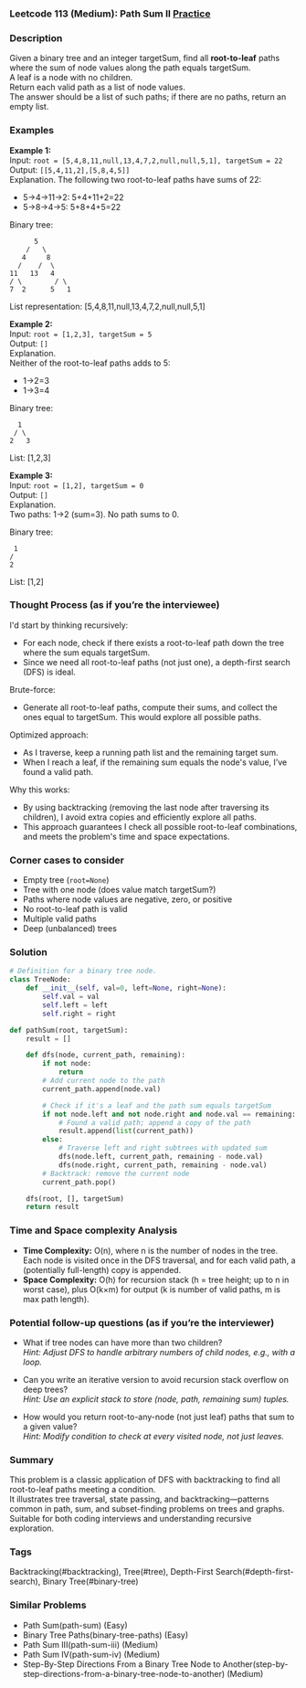 ### Leetcode 113 (Medium): Path Sum II [Practice](https://leetcode.com/problems/path-sum-ii)

### Description  
Given a binary tree and an integer targetSum, find all **root-to-leaf** paths where the sum of node values along the path equals targetSum.  
A leaf is a node with no children.  
Return each valid path as a list of node values.  
The answer should be a list of such paths; if there are no paths, return an empty list.

### Examples  

**Example 1:**  
Input: `root = [5,4,8,11,null,13,4,7,2,null,null,5,1], targetSum = 22`  
Output: `[[5,4,11,2],[5,8,4,5]]`  
Explanation. The following two root-to-leaf paths have sums of 22:  
- 5→4→11→2: 5+4+11+2=22  
- 5→8→4→5: 5+8+4+5=22  

Binary tree:  
```
      5
    /   \
   4     8
  /    /  \
11   13   4
/ \        / \
7  2      5   1
```
List representation: [5,4,8,11,null,13,4,7,2,null,null,5,1]


**Example 2:**  
Input: `root = [1,2,3], targetSum = 5`  
Output: `[]`  
Explanation.  
Neither of the root-to-leaf paths adds to 5:  
- 1→2=3  
- 1→3=4

Binary tree:  
```
  1
 / \
2   3
```
List: [1,2,3]


**Example 3:**  
Input: `root = [1,2], targetSum = 0`  
Output: `[]`  
Explanation.  
Two paths: 1→2 (sum=3). No path sums to 0.

Binary tree:  
```
 1
/
2
```
List: [1,2]


### Thought Process (as if you’re the interviewee)  
I'd start by thinking recursively:  
- For each node, check if there exists a root-to-leaf path down the tree where the sum equals targetSum.  
- Since we need all root-to-leaf paths (not just one), a depth-first search (DFS) is ideal.

Brute-force:  
- Generate all root-to-leaf paths, compute their sums, and collect the ones equal to targetSum. This would explore all possible paths.

Optimized approach:  
- As I traverse, keep a running path list and the remaining target sum.  
- When I reach a leaf, if the remaining sum equals the node's value, I’ve found a valid path.

Why this works:  
- By using backtracking (removing the last node after traversing its children), I avoid extra copies and efficiently explore all paths.
- This approach guarantees I check all possible root-to-leaf combinations, and meets the problem's time and space expectations.

### Corner cases to consider  
- Empty tree (`root=None`)
- Tree with one node (does value match targetSum?)
- Paths where node values are negative, zero, or positive
- No root-to-leaf path is valid
- Multiple valid paths
- Deep (unbalanced) trees

### Solution

```python
# Definition for a binary tree node.
class TreeNode:
    def __init__(self, val=0, left=None, right=None):
        self.val = val
        self.left = left
        self.right = right

def pathSum(root, targetSum):
    result = []

    def dfs(node, current_path, remaining):
        if not node:
            return
        # Add current node to the path
        current_path.append(node.val)

        # Check if it's a leaf and the path sum equals targetSum
        if not node.left and not node.right and node.val == remaining:
            # Found a valid path; append a copy of the path
            result.append(list(current_path))
        else:
            # Traverse left and right subtrees with updated sum
            dfs(node.left, current_path, remaining - node.val)
            dfs(node.right, current_path, remaining - node.val)
        # Backtrack: remove the current node
        current_path.pop()

    dfs(root, [], targetSum)
    return result
```

### Time and Space complexity Analysis  

- **Time Complexity:** O(n), where n is the number of nodes in the tree. Each node is visited once in the DFS traversal, and for each valid path, a (potentially full-length) copy is appended.
- **Space Complexity:** O(h) for recursion stack (h = tree height; up to n in worst case), plus O(k×m) for output (k is number of valid paths, m is max path length).

### Potential follow-up questions (as if you’re the interviewer)  

- What if tree nodes can have more than two children?  
  *Hint: Adjust DFS to handle arbitrary numbers of child nodes, e.g., with a loop.*

- Can you write an iterative version to avoid recursion stack overflow on deep trees?  
  *Hint: Use an explicit stack to store (node, path, remaining sum) tuples.*

- How would you return root-to-any-node (not just leaf) paths that sum to a given value?  
  *Hint: Modify condition to check at every visited node, not just leaves.*

### Summary
This problem is a classic application of DFS with backtracking to find all root-to-leaf paths meeting a condition.  
It illustrates tree traversal, state passing, and backtracking—patterns common in path, sum, and subset-finding problems on trees and graphs. Suitable for both coding interviews and understanding recursive exploration.

### Tags
Backtracking(#backtracking), Tree(#tree), Depth-First Search(#depth-first-search), Binary Tree(#binary-tree)

### Similar Problems
- Path Sum(path-sum) (Easy)
- Binary Tree Paths(binary-tree-paths) (Easy)
- Path Sum III(path-sum-iii) (Medium)
- Path Sum IV(path-sum-iv) (Medium)
- Step-By-Step Directions From a Binary Tree Node to Another(step-by-step-directions-from-a-binary-tree-node-to-another) (Medium)